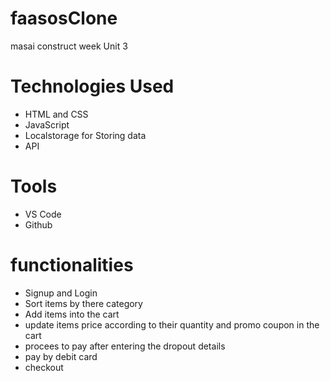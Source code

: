 
# faasosClone
masai construct week Unit 3

# Technologies Used
* HTML and CSS
* JavaScript
* Localstorage for Storing data
* API

# Tools
* VS Code
* Github

# functionalities
* Signup and Login
* Sort items by there category
* Add items into the cart
* update items price according to their quantity and promo coupon in the cart
* procees to pay after entering the dropout details
* pay by debit card
* checkout

